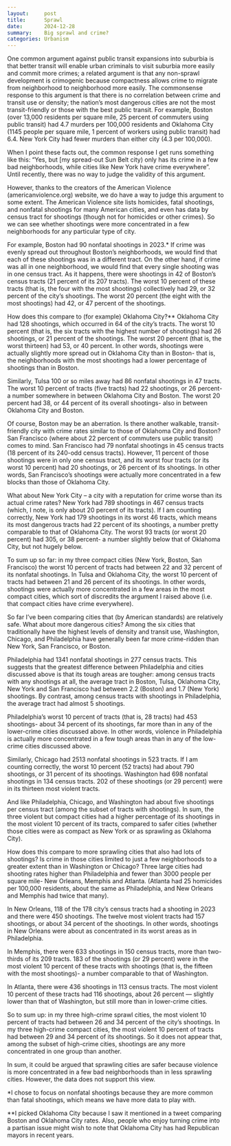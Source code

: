 ```yaml
---
layout:     post
title:      Sprawl
date:       2024-12-28
summary:    Big sprawl and crime?
categories: Urbanism 
---
```

One common argument against public transit expansions into suburbia is that better transit will enable urban criminals to visit suburbia more easily and commit more crimes; a related argument is that any non-sprawl development is crimogenic because compactness allows crime to migrate from neighborhood to neighborhood more easily.  The commonsense response to this argument is that there is no correlation between crime and transit use or density; the nation’s most dangerous cities are not the most transit-friendly or those with the best public transit.  For example, Boston (over 13,000 residents per square mile, 25 percent of commuters using public transit) had 4.7 murders per 100,000 residents and Oklahoma City (1145 people per square mile, 1 percent of workers using public transit) had 6.4. New York City had fewer murders than either city (4.3 per 100,000).

When I point these facts out, the common response I get runs something like this: “Yes, but [my spread-out Sun Belt city) only has its crime in a few bad neighborhoods, while cities like New York have crime everywhere”. Until recently, there was no way to judge the validity of this argument.

However, thanks to the creators of the American Violence (americanviolence.org) website, we do have a way to judge this argument to some extent.  The American Violence site lists homicides, fatal shootings, and nonfatal shootings for many American cities, and even has data by census tract for shootings (though not for homicides or other crimes).  So we can see whether shootings were more concentrated in a few neighborhoods for any particular type of city.

For example, Boston had 90 nonfatal shootings in 2023.* If crime was evenly spread out throughout Boston’s neighborhoods, we would find that each of these shootings was in a different tract.  On the other hand, if crime was all in one neighborhood, we would find that every single shooting was in one census tract.  As it happens, there were shootings in 42 of Boston’s census tracts (21 percent of its 207 tracts).  The worst 10 percent of these tracts (that is, the four with the most shootings) collectively had 29, or 32 percent of the city’s shootings.  The worst 20 percent (the eight with the most shootings) had 42, or 47 percent of the shootings. 

How does this compare to (for example) Oklahoma City?** Oklahoma City had 128 shootings, which occurred in 64 of the city’s tracts. The worst 10 percent (that is, the six tracts with the highest number of shootings) had 26 shootings, or 21 percent of the shootings.  The worst 20 percent (that is, the worst thirteen) had 53, or 40 percent.  In other words, shootings were actually slightly more spread out in Oklahoma City than in Boston- that is, the neighborhoods with the most shootings had a lower percentage of shootings than in Boston.

Similarly, Tulsa 100 or so miles away had 86 nonfatal shootings in 47 tracts.  The worst 10 percent of tracts (five tracts) had 22 shootings, or 26 percent- a number somewhere in between Oklahoma City and Boston.  The worst 20 percent had 38, or 44 percent of its overall shootings- also in between Oklahoma City and Boston.

Of course, Boston may be an aberration.  Is there another walkable, transit-friendly city with crime rates similar to those of Oklahoma City and Boston? San Francisco (where about 22 percent of commuters use public transit) comes to mind.  San Francisco had 79 nonfatal shootings in 45 census tracts (18 percent of its 240-odd census tracts).  However, 11 percent of those shootings were in only one census tract, and its worst four tracts (or its worst 10 percent)  had 20 shootings, or 26 percent of its shootings. In other words, San Francisco’s shootings were actually more concentrated in a few blocks than those of Oklahoma City.

What about New York City – a city with a reputation for crime worse than its actual crime rates? New York had 789 shootings in 467 census tracts (which, I note, is only about 20 percent of its tracts).  If I am counting correctly, New York had 179 shootings in its worst 46 tracts, which means its most dangerous tracts had 22 percent of its shootings, a number pretty comparable to that of Oklahoma City.  The worst 93 tracts (or worst 20 percent) had 305, or 38 percent- a number slightly below that of Oklahoma City, but not hugely below.

To sum up so far: in my three compact cities (New York, Boston, San Francisco) the worst 10 percent of tracts had between 22 and 32 percent of its nonfatal shootings.  In Tulsa and Oklahoma City, the worst 10 percent of tracts had between 21 and 26 percent of its shootings.  In other words, shootings were actually more concentrated in a few areas in the most compact cities, which sort of discredits the argument I raised above (i.e. that compact cities have crime everywhere).

So far I’ve been comparing cities that (by American standards) are relatively safe.  What about more dangerous cities?  Among the six cities that traditionally have the highest levels of density and transit use, Washington, Chicago, and Philadelphia have generally been far more crime-ridden than New York, San Francisco, or Boston.

Philadelphia had 1341 nonfatal shootings in 277 census tracts. This suggests that the greatest difference between Philadelphia and cities discussed above is that its tough areas are tougher: among census tracts with any shootings at all, the average tract in Boston, Tulsa, Oklahoma City, New York and San Francisco had between 2.2 (Boston) and 1.7 (New York) shootings.  By contrast, among census tracts with shootings in Philadelphia, the average tract had almost 5 shootings. 

Philadelphia’s worst 10 percent of tracts (that is, 28 tracts) had 453 shootings- about 34 percent of its shootings, far more than in any of the lower-crime cities discussed above.  In other words, violence in Philadelphia is actually more concentrated in a few tough areas than in any of the low-crime cities discussed above.   

Similarly, Chicago had 2513 nonfatal shootings in 523 tracts.  If I am counting correctly, the worst 10 percent (52 tracts) had about 790 shootings, or 31 percent of its shootings.  Washington had 698 nonfatal shootings in 134 census tracts. 202 of these shootings (or 29 percent) were in its thirteen most violent tracts.   

And like Philadelphia, Chicago, and Washington had about five shootings per census tract (among the subset of tracts with shootings). In sum, the three violent but compact cities had a higher percentage of its shootings in the most violent 10 percent of its tracts, compared to safer cities (whether those cities were as compact as New York or as sprawling as Oklahoma City).

How does this compare to more sprawling cities that also had lots of shootings? Is crime in those cities limited to just a few neighborhoods to a greater extent than in Washington or Chicago? Three large cities had shooting rates higher than Philadelphia and fewer than 3000 people per square mile- New Orleans, Memphis and Atlanta.  (Atlanta had 25 homicides per 100,000 residents, about the same as Philadelphia, and New Orleans and Memphis had twice that many).

In New Orleans, 118 of the 178 city’s census tracts had a shooting in 2023 and there were 450 shootings. The twelve most violent tracts had 157 shootings, or about 34 percent of the shootings.  In other words, shootings in New Orleans were about as concentrated in its worst areas as in Philadelphia.

In Memphis, there were 633 shootings in 150 census tracts, more than two-thirds of its 209 tracts. 183 of the shootings (or 29 percent) were in the most violent 10 percent of these tracts with shootings (that is, the fifteen with the most shootings)- a number comparable to that of Washington.

In Atlanta, there were 436 shootings in 113 census tracts. The most violent 10 percent of these tracts had 116 shootings, about 26 percent — slightly lower than that of Washington, but still more than in lower-crime cities. 

So to sum up: in my three high-crime sprawl cities, the most violent 10 percent of tracts had between 26 and 34 percent of the city’s shootings.  In my three high-crime compact cities, the most violent 10 percent of tracts had between 29 and 34 percent of its shootings.  So it does not appear that, among the subset of high-crime cities, shootings are any more concentrated in one group than another.

In sum, it could be argued that sprawling cities are safer because violence is more concentrated in a few bad neighborhoods than in less sprawling cities.  However, the data does not support this view.  

*I chose to focus on nonfatal shootings because they are more common than fatal shootings, which means we have more data to play with.

**I picked Oklahoma City because I saw it mentioned in a tweet comparing Boston and Oklahoma City rates.  Also, people who enjoy turning crime into a partisan issue might wish to note that Oklahoma City has had Republican mayors in recent years.
